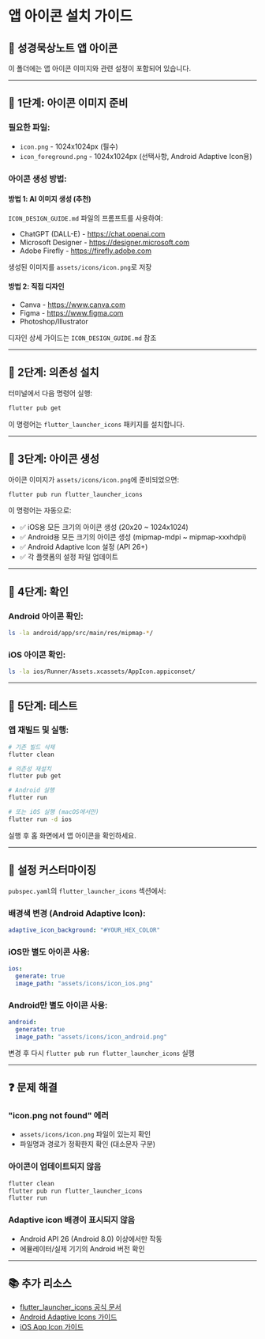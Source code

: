 # 앱 아이콘 설치 가이드

## 📱 성경묵상노트 앱 아이콘

이 폴더에는 앱 아이콘 이미지와 관련 설정이 포함되어 있습니다.

---

## 🎨 1단계: 아이콘 이미지 준비

### 필요한 파일:
- `icon.png` - 1024x1024px (필수)
- `icon_foreground.png` - 1024x1024px (선택사항, Android Adaptive Icon용)

### 아이콘 생성 방법:

#### 방법 1: AI 이미지 생성 (추천)
`ICON_DESIGN_GUIDE.md` 파일의 프롬프트를 사용하여:
- ChatGPT (DALL-E) - https://chat.openai.com
- Microsoft Designer - https://designer.microsoft.com
- Adobe Firefly - https://firefly.adobe.com

생성된 이미지를 `assets/icons/icon.png`로 저장

#### 방법 2: 직접 디자인
- Canva - https://www.canva.com
- Figma - https://www.figma.com
- Photoshop/Illustrator

디자인 상세 가이드는 `ICON_DESIGN_GUIDE.md` 참조

---

## 🔧 2단계: 의존성 설치

터미널에서 다음 명령어 실행:

```bash
flutter pub get
```

이 명령어는 `flutter_launcher_icons` 패키지를 설치합니다.

---

## 🚀 3단계: 아이콘 생성

아이콘 이미지가 `assets/icons/icon.png`에 준비되었으면:

```bash
flutter pub run flutter_launcher_icons
```

이 명령어는 자동으로:
- ✅ iOS용 모든 크기의 아이콘 생성 (20x20 ~ 1024x1024)
- ✅ Android용 모든 크기의 아이콘 생성 (mipmap-mdpi ~ mipmap-xxxhdpi)
- ✅ Android Adaptive Icon 설정 (API 26+)
- ✅ 각 플랫폼의 설정 파일 업데이트

---

## 📝 4단계: 확인

### Android 아이콘 확인:
```bash
ls -la android/app/src/main/res/mipmap-*/
```

### iOS 아이콘 확인:
```bash
ls -la ios/Runner/Assets.xcassets/AppIcon.appiconset/
```

---

## 🧪 5단계: 테스트

### 앱 재빌드 및 실행:
```bash
# 기존 빌드 삭제
flutter clean

# 의존성 재설치
flutter pub get

# Android 실행
flutter run

# 또는 iOS 실행 (macOS에서만)
flutter run -d ios
```

실행 후 홈 화면에서 앱 아이콘을 확인하세요.

---

## 🎯 설정 커스터마이징

`pubspec.yaml`의 `flutter_launcher_icons` 섹션에서:

### 배경색 변경 (Android Adaptive Icon):
```yaml
adaptive_icon_background: "#YOUR_HEX_COLOR"
```

### iOS만 별도 아이콘 사용:
```yaml
ios:
  generate: true
  image_path: "assets/icons/icon_ios.png"
```

### Android만 별도 아이콘 사용:
```yaml
android:
  generate: true
  image_path: "assets/icons/icon_android.png"
```

변경 후 다시 `flutter pub run flutter_launcher_icons` 실행

---

## ❓ 문제 해결

### "icon.png not found" 에러
- `assets/icons/icon.png` 파일이 있는지 확인
- 파일명과 경로가 정확한지 확인 (대소문자 구분)

### 아이콘이 업데이트되지 않음
```bash
flutter clean
flutter pub run flutter_launcher_icons
flutter run
```

### Adaptive icon 배경이 표시되지 않음
- Android API 26 (Android 8.0) 이상에서만 작동
- 에뮬레이터/실제 기기의 Android 버전 확인

---

## 📚 추가 리소스

- [flutter_launcher_icons 공식 문서](https://pub.dev/packages/flutter_launcher_icons)
- [Android Adaptive Icons 가이드](https://developer.android.com/guide/practices/ui_guidelines/icon_design_adaptive)
- [iOS App Icon 가이드](https://developer.apple.com/design/human-interface-guidelines/app-icons)
